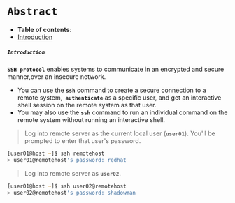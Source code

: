 # **`Abstract`**

-  **Table of contents**:
  - [Introduction](#introduction)



##### **`Introduction`**

**`SSH protocol`** enables systems to communicate in an encrypted and secure manner,over an
insecure network.
- You can use the **`ssh`** command to create a secure connection to a remote system,**` authenticate`**
as a specific user, and get an interactive shell session on the remote system as that user.
-  You may also use the **`ssh`** command to run an individual command on the remote system without running
an interactive shell.

> Log into remote server as the current local user (**`user01`**). You'll be prompted to enter that user's password.

```zsh
[user01@host ~]$ ssh remotehost
> user01@remotehost's password: redhat
```

> Log into remote server as **`user02`**.
```zsh
[user01@host ~]$ ssh user02@remotehost
> user02@remotehost's password: shadowman
```